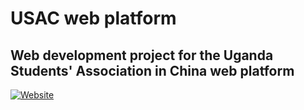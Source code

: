 # USAC web platform
Web development project for the Uganda Students' Association in China web platform
---

[![Website](https://img.shields.io/website?down_color=blue&down_message=maintainance%20mode&up_color=green&up_message=online&url=https%3A%2F%2Fwww.usac-students.com)](https://www.usac-students.com)






